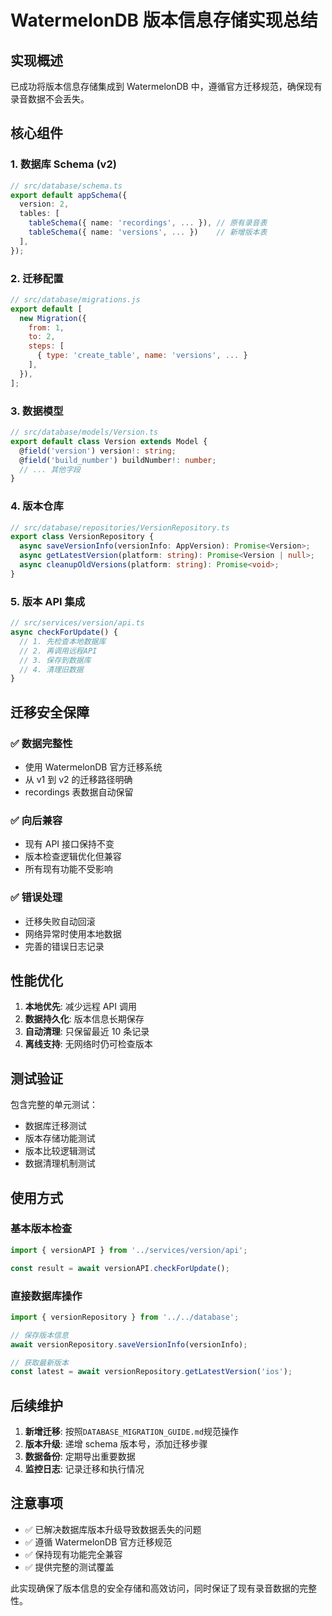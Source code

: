 # WatermelonDB 版本信息存储实现总结

## 实现概述

已成功将版本信息存储集成到 WatermelonDB 中，遵循官方迁移规范，确保现有录音数据不会丢失。

## 核心组件

### 1. 数据库 Schema (v2)

```typescript
// src/database/schema.ts
export default appSchema({
  version: 2,
  tables: [
    tableSchema({ name: 'recordings', ... }), // 原有录音表
    tableSchema({ name: 'versions', ... })    // 新增版本表
  ],
});
```

### 2. 迁移配置

```javascript
// src/database/migrations.js
export default [
  new Migration({
    from: 1,
    to: 2,
    steps: [
      { type: 'create_table', name: 'versions', ... }
    ],
  }),
];
```

### 3. 数据模型

```typescript
// src/database/models/Version.ts
export default class Version extends Model {
  @field('version') version!: string;
  @field('build_number') buildNumber!: number;
  // ... 其他字段
}
```

### 4. 版本仓库

```typescript
// src/database/repositories/VersionRepository.ts
export class VersionRepository {
  async saveVersionInfo(versionInfo: AppVersion): Promise<Version>;
  async getLatestVersion(platform: string): Promise<Version | null>;
  async cleanupOldVersions(platform: string): Promise<void>;
}
```

### 5. 版本 API 集成

```typescript
// src/services/version/api.ts
async checkForUpdate() {
  // 1. 先检查本地数据库
  // 2. 再调用远程API
  // 3. 保存到数据库
  // 4. 清理旧数据
}
```

## 迁移安全保障

### ✅ 数据完整性

- 使用 WatermelonDB 官方迁移系统
- 从 v1 到 v2 的迁移路径明确
- recordings 表数据自动保留

### ✅ 向后兼容

- 现有 API 接口保持不变
- 版本检查逻辑优化但兼容
- 所有现有功能不受影响

### ✅ 错误处理

- 迁移失败自动回滚
- 网络异常时使用本地数据
- 完善的错误日志记录

## 性能优化

1. **本地优先**: 减少远程 API 调用
2. **数据持久化**: 版本信息长期保存
3. **自动清理**: 只保留最近 10 条记录
4. **离线支持**: 无网络时仍可检查版本

## 测试验证

包含完整的单元测试：

- 数据库迁移测试
- 版本存储功能测试
- 版本比较逻辑测试
- 数据清理机制测试

## 使用方式

### 基本版本检查

```typescript
import { versionAPI } from '../services/version/api';

const result = await versionAPI.checkForUpdate();
```

### 直接数据库操作

```typescript
import { versionRepository } from '../../database';

// 保存版本信息
await versionRepository.saveVersionInfo(versionInfo);

// 获取最新版本
const latest = await versionRepository.getLatestVersion('ios');
```

## 后续维护

1. **新增迁移**: 按照`DATABASE_MIGRATION_GUIDE.md`规范操作
2. **版本升级**: 递增 schema 版本号，添加迁移步骤
3. **数据备份**: 定期导出重要数据
4. **监控日志**: 记录迁移和执行情况

## 注意事项

- ✅ 已解决数据库版本升级导致数据丢失的问题
- ✅ 遵循 WatermelonDB 官方迁移规范
- ✅ 保持现有功能完全兼容
- ✅ 提供完整的测试覆盖

此实现确保了版本信息的安全存储和高效访问，同时保证了现有录音数据的完整性。
